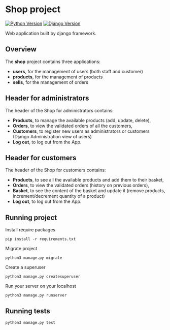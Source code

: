 # Shop project
[![Python Version](https://img.shields.io/badge/python-3.9-brightgreen.svg)](https://python.org)
[![Django Version](https://img.shields.io/badge/django-3.2-brightgreen.svg)](https://www.djangoproject.com)

Web application built by django framework.

## Overview
The **shop** project contains three applications:
  * **users**, for the management of users (both staff and customer)
  * **products**, for the management of products
  * **sells**, for the management of orders

## Header for administrators
The header of the Shop for administrators contains:
  * **Products**, to manage the available products (add, update, delete),
  * **Orders**, to view the validated orders of all the customers,
  * **Customers**, to register new users as administrators or customers (Django Administration view of users)
  * **Log out**, to log out from the App.

## Header for customers
The header of the Shop for customers contains:
  * **Products**, to see all the available products and add them to their basket,
  * **Orders**, to view the validated orders (history on previous orders),
  * **Basket**, to see the content of the basket and update it (remove products, increment/decrement quantity of a product)
  * **Log out**, to log out from the App.

	
## Running project
Install require packages

	pip install -r requirements.txt

Migrate project

	python3 manage.py migrate

Create a superuser

	python3 manage.py createsuperuser

Run your server on your localhost

	python3 manage.py runserver

## Running tests

	python3 manage.py test
